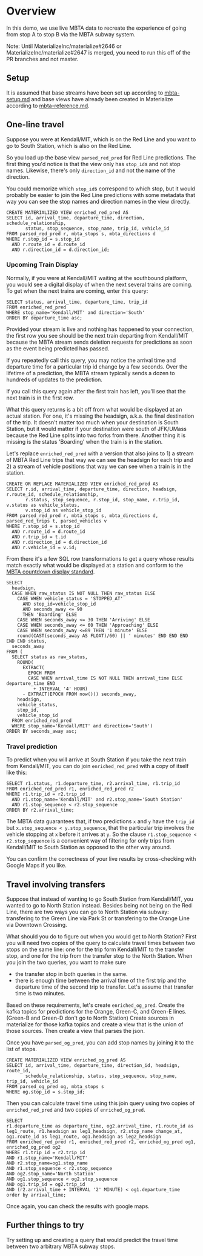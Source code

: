 # Overview

In this demo, we use live MBTA data to recreate the experience of going from stop A to stop B
via the MBTA subway system.

Note: Until MaterializeInc/materialize#2646 or MaterializeInc/materialize#2647 is merged, you need to run this off of the PR branches and not master.

## Setup

It is assumed that base streams have been set up according to [mbta-setup.md](/doc/mbta-setup.md) and base views have already been created in Materialize according to [mbta-reference.md](/doc/mbta-reference.md).

## One-line travel

Suppose you were at Kendall/MIT, which is on the Red Line and you want to go to South Station, which is also on the Red Line.

So you load up the base view `parsed_red_pred` for Red Line predictions. The first thing you'd notice is that the view only has `stop_id`s and not stop names. Likewise, there's only `direction_id` and not the name of the direction.

You could memorize which `stop_id`s correspond to which stop, but it would probably be easier to join the Red Line predictions with some metadata that way you can see the stop names and direction names in the view directly. 
```
CREATE MATERIALIZED VIEW enriched_red_pred AS 
SELECT id, arrival_time, departure_time, direction, schedule_relationship,
       status, stop_sequence, stop_name, trip_id, vehicle_id
FROM parsed_red_pred r, mbta_stops s, mbta_directions d
WHERE r.stop_id = s.stop_id
  AND r.route_id = d.route_id
  AND r.direction_id = d.direction_id;
```

### Upcoming Train Display

Normally, if you were at Kendall/MIT waiting at the southbound platform, you would see a digital display of when the next several trains are coming. To get when the next trains are coming, enter this query:

```
SELECT status, arrival_time, departure_time, trip_id
FROM enriched_red_pred
WHERE stop_name='Kendall/MIT' and direction='South'
ORDER BY departure_time asc; 
```

Provided your stream is live and nothing has happened to your connection, the first row you see should be the next train departing from Kendall/MIT because the MBTA stream sends deletion requests for predictions as soon as the event being predicted has passed.

If you repeatedly call this query, you may notice the arrival time and departure time for a particular trip id change by a few seconds. Over the lifetime of a prediction, the MBTA stream typically sends a dozen to hundreds of updates to the prediction.

If you call this query again after the first train has left, you'll see that the next train is in the first row.

What this query returns is a bit off from what would be displayed at an actual station. For one, it's missing the headsign, a.k.a. the final destination of the trip. It doesn't matter too much when your destination is South Station, but it would matter if your destination were south of JFK/UMass because the Red Line splits into two forks from there. Another thing it is missing is the status 'Boarding' when the train is in the station.

Let's replace `enriched_red_pred` with a version that also joins to 1) a stream of MBTA Red Line trips that way we can see the headsign for each trip and 2) a stream of vehicle positions that way we can see when a train is in the station.

```
CREATE OR REPLACE MATERIALIZED VIEW enriched_red_pred AS 
SELECT r.id, arrival_time, departure_time, direction, headsign, r.route_id, schedule_relationship,
       r.status, stop_sequence, r.stop_id, stop_name, r.trip_id, v.status as vehicle_status,
       v.stop_id as vehicle_stop_id
FROM parsed_red_pred r, mbta_stops s, mbta_directions d, parsed_red_trips t, parsed_vehicles v
WHERE r.stop_id = s.stop_id
  AND r.route_id = d.route_id
  AND r.trip_id = t.id
  AND r.direction_id = d.direction_id
  AND r.vehicle_id = v.id;
``` 

From there it's a few SQL row transformations to get a query whose results match exactly what would be displayed at a station and conform to the [MBTA countdown display standard](https://www.mbta.com/developers/v3-api/best-practices).

```
SELECT 
  headsign, 
  CASE WHEN raw_status IS NOT NULL THEN raw_status ELSE 
    CASE WHEN vehicle_status = 'STOPPED_AT'
      AND stop_id=vehicle_stop_id
      AND seconds_away <= 90
      THEN 'Boarding' ELSE
    CASE WHEN seconds_away <= 30 THEN 'Arriving' ELSE
    CASE WHEN seconds_away <= 60 THEN 'Approaching' ELSE
    CASE WHEN seconds_away <=89 THEN '1 minute' ELSE
    round(CAST(seconds_away AS FLOAT)/60) || ' minutes' END END END END END status,
  seconds_away
FROM (
  SELECT status as raw_status,
    ROUND(
      EXTRACT(
        EPOCH FROM 
        CASE WHEN arrival_time IS NOT NULL THEN arrival_time ELSE departure_time END
          + INTERVAL '4' HOUR)
      - EXTRACT(EPOCH FROM now())) seconds_away,
    headsign,
    vehicle_status,
    stop_id,
    vehicle_stop_id
  FROM enriched_red_pred
  WHERE stop_name='Kendall/MIT' and direction='South')
ORDER BY seconds_away asc;
```

### Travel prediction

To predict when you will arrive at South Station if you take the next train from Kendall/MIT, you can do join `enriched_red_pred` with a copy of itself like this:

```
SELECT r1.status, r1.departure_time, r2.arrival_time, r1.trip_id 
FROM enriched_red_pred r1, enriched_red_pred r2
WHERE r1.trip_id = r2.trip_id
  AND r1.stop_name='Kendall/MIT' and r2.stop_name='South Station'
  AND r1.stop_sequence < r2.stop_sequence
ORDER BY r2.arrival_time; 
```

The MBTA data guarantees that, if two predictions `x` and `y` have the `trip_id` but `x.stop_sequence < y.stop_sequence`, that the particular trip involves the vehicle stopping at `x` before it arrives at `y`. So the clause `r1.stop_sequence < r2.stop_sequence` is a convenient way of filtering for only trips from Kendall/MIT to South Station as opposed to the other way around. 

You can confirm the correctness of your live results by cross-checking with Google Maps if you like. 

## Travel involving transfers

Suppose that instead of wanting to go South Station from Kendall/MIT, you wanted to go to North Station instead. Besides being not being on the Red Line, there are two ways you can go to North Station via subway: transfering to the Green Line via Park St or transfering to the Orange Line via Downtown Crossing.

What should you do to figure out when you would get to North Station? First you will need two copies of the query to calculate travel times between two stops on the same line: one for the trip form Kendall/MIT to the transfer stop, and one for the trip from the transfer stop to the North Station. When you join the two queries, you want to make sure
 * the transfer stop in both queries in the same.
 * there is enough time between the arrival time of the first trip and the departure time of the second trip to transfer. Let's assume that transfer time is two minutes. 

Based on these requirements, let's create `enriched_og_pred`. Create the kafka topics for predictions for the Orange, Green-C, and Green-E lines. (Green-B and Green-D don't go to North Station) Create sources in materialize for those kafka topics and create a view that is the union of those sources. Then create a view that parses the json.  

Once you have `parsed_og_pred`, you can add stop names by joining it to the list of stops.

```
CREATE MATERIALIZED VIEW enriched_og_pred AS 
SELECT id, arrival_time, departure_time, direction_id, headsign, route_id,
       schedule_relationship, status, stop_sequence, stop_name, trip_id, vehicle_id
FROM parsed_og_pred og, mbta_stops s 
WHERE og.stop_id = s.stop_id;
```

Then you can calculate travel time using this join query using two copies of `enriched_red_pred` and two copies of `enriched_og_pred`. 

```
SELECT
r1.departure_time as departure_time, og2.arrival_time, r1.route_id as leg1_route, r1.headsign as leg1_headsign, r2.stop_name change_at, og1.route_id as leg1_route, og1.headsign as leg2_headsign  
FROM enriched_red_pred r1, enriched_red_pred r2, enriched_og_pred og1, enriched_og_pred og2
WHERE r1.trip_id = r2.trip_id 
AND r1.stop_name='Kendall/MIT'
AND r2.stop_name=og1.stop_name
AND r1.stop_sequence < r2.stop_sequence 
AND og2.stop_name='North Station'
AND og1.stop_sequence < og2.stop_sequence 
AND og1.trip_id = og2.trip_id 
AND (r2.arrival_time + INTERVAL '2' MINUTE) < og1.departure_time
order by arrival_time;
```

Once again, you can check the results with google maps.

## Further things to try

Try setting up and creating a query that would predict the travel time between two arbitrary MBTA subway stops.

